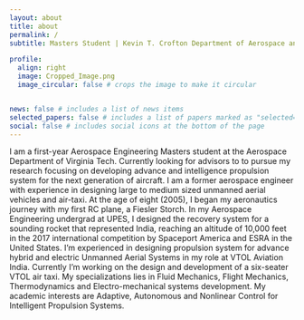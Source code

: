 ```yaml
---
layout: about
title: about
permalink: /
subtitle: Masters Student | Kevin T. Crofton Department of Aerospace and Ocean Engineering, Virginia Tech

profile:
  align: right
  image: Cropped_Image.png
  image_circular: false # crops the image to make it circular


news: false # includes a list of news items
selected_papers: false # includes a list of papers marked as "selected={true}"
social: false # includes social icons at the bottom of the page
---
```


<div class="justify-text">
I am a first-year Aerospace Engineering Masters student at the Aerospace Department of Virginia Tech. Currently looking for advisors to to pursue my research focusing on developing advance and intelligence propulsion system for the next generation of aircraft. I am a former aerospace engineer with experience in designing large to medium sized unmanned aerial vehicles and air-taxi.
At the age of eight (2005), I began my aeronautics journey with my first RC plane, a Fiesler Storch. In my Aerospace Engineering undergrad at UPES, I designed the recovery system for a sounding rocket that represented India, reaching an altitude of 10,000 feet in the 2017 international competition by Spaceport America and ESRA in the United States. I’m experienced in designing propulsion system for advance hybrid and electric Unmanned Aerial Systems in my role at VTOL Aviation India. Currently I’m working on the
design and development of a six-seater VTOL air taxi. My specializations lies in Fluid Mechanics, Flight Mechanics, Thermodynamics and Electro-mechanical systems development.
My academic interests are Adaptive, Autonomous and Nonlinear Control for Intelligent Propulsion Systems.
</div>
